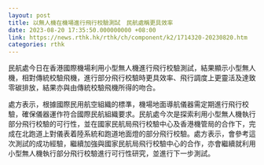 ```yaml
---
layout: post
title: 以無人機在機場進行飛行校驗測試　民航處稱更具效率
date: 2023-08-20 17:35:50.000000000 +08:00
link: https://news.rthk.hk/rthk/ch/component/k2/1714320-20230820.htm
categories: rthk
---
```


民航處今日在香港國際機場利用小型無人機進行飛行校驗測試，結果顯示小型無人機，相對傳統校驗飛機，進行部分飛行校驗時更具效率、飛行調度上更靈活及達致零碳排放，結果亦與由傳統校驗飛機所得的吻合。

處方表示，根據國際民用航空組織的標準，機場地面導航儀器需定期進行飛行校驗，確保儀器運作符合國際民航組織要求。民航處今次是探索利用小型無人機執行部分飛行校驗的可行性，並在國家民航局飛行校驗中心及香港機管局的合作下，完成在北跑道上對儀表着陸系統和跑道地面燈的部分飛行校驗。處方表示，會參考這次測試的成功經驗，繼續加強與國家民航局飛行校驗中心的合作，亦會繼續就利用小型無人機執行部分飛行校驗進行可行性研究，並進行下一步測試。
